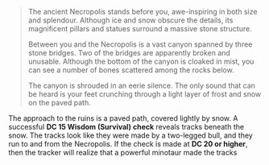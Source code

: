 > The ancient Necropolis stands before you, awe-inspiring in both size and splendour. Although ice and snow obscure the details, its magnificent pillars and statues surround a massive stone structure.
> 
> Between you and the Necropolis is a vast canyon spanned by three stone bridges. Two of the bridges are apparently broken and unusable. Although the bottom of the canyon is cloaked in mist, you can see a number of bones scattered among the rocks below. 
> 
> The canyon is shrouded in an eerie silence. The only sound that can be heard is your feet crunching through a light layer of frost and snow on the paved path.

The approach to the ruins is a paved path, covered lightly by snow. A successful **DC 15 Wisdom (Survival) check** reveals tracks beneath the snow. The tracks look like they were made by a two-legged bull, and they run to and from the Necropolis. If the check is made at **DC 20 or higher**, then the tracker will realize that a powerful minotaur made the tracks